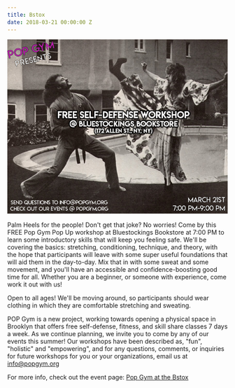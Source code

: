 ```yaml
---
title: Bstox
date: 2018-03-21 00:00:00 Z
---
```




![Pop Gym at Bstox](/assets/bstox5.jpg)

Palm Heels for the people! Don't get that joke? No worries! Come by this FREE Pop Gym Pop Up workshop at Bluestockings Bookstore at 7:00 PM to learn some introductory skills that will keep you feeling safe. We'll be covering the basics: stretching, conditioning, technique, and theory, with the hope that participants will leave with some super useful foundations that will aid them in the day-to-day. Mix that in with some sweat and some movement, and you'll have an accessible and confidence-boosting good time for all. Whether you are a beginner, or someone with experience, come work it out with us!

Open to all ages! We'll be moving around, so participants should wear clothing in which they are comfortable stretching and sweating.

POP Gym is a new project, working towards opening a physical space in Brooklyn that offers free self-defense, fitness, and skill share classes 7 days a week. As we continue planning, we invite you to come by any of our events this summer! Our workshops have been described as, "fun", "holistic" and "empowering", and for any questions, comments, or inquiries for future workshops for you or your organizations, email us at info@popgym.org​

For more info, check out the event page: [Pop Gym at the Bstox](https://www.facebook.com/events/565660327134574/)
